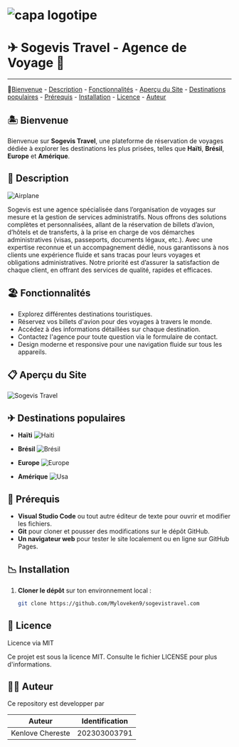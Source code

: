 
# ![capa logotipe](./assets/SOGEVIS%20-%20VETOR.jpg)

# ✈ Sogevis Travel - Agence de Voyage  🧳

---

🔗[Bienvenue](#-bienvenue) - [Description](#-description) - [Fonctionnalités](#-fonctionnalités) - [Aperçu du Site](#-aperçu-du-site) - [Destinations populaires](#-destinations-populaires) - [Prérequis](#-prérequis) - [Installation](#-installation) - [Licence](#-licence) - [Auteur](#-auteur)

## 🏝 Bienvenue

Bienvenue sur **Sogevis Travel**, une plateforme de réservation de voyages dédiée à explorer les destinations les plus prisées, telles que **Haïti**, **Brésil**, **Europe** et **Amérique**.

## 📝 Description

![Airplane](<assets/Airplane arrival.gif>)

Sogevis est une agence spécialisée dans l’organisation de voyages sur mesure et la gestion de services administratifs. Nous offrons des solutions complètes et personnalisées, allant de la réservation de billets d’avion, d’hôtels et de transferts, à la prise en charge de vos démarches administratives (visas, passeports, documents légaux, etc.). Avec une expertise reconnue et un accompagnement dédié, nous garantissons à nos clients une expérience fluide et sans tracas pour leurs voyages et obligations administratives. Notre priorité est d’assurer la satisfaction de chaque client, en offrant des services de qualité, rapides et efficaces.

## 🏖 Fonctionnalités

- Explorez différentes destinations touristiques.
- Réservez vos billets d'avion pour des voyages à travers le monde.
- Accédez à des informations détaillées sur chaque destination.
- Contactez l'agence pour toute question via le formulaire de contact.
- Design moderne et responsive pour une navigation fluide sur tous les appareils.

## 📋 Aperçu du Site

![Sogevis Travel](./assets/preview.jpg)

## ✈ Destinations populaires

- **Haïti**    ![Haiti](assets/haiti.webp.webp)

- **Brésil**   ![Brésil](assets/brazil.webp.webp)

- **Europe**   ![Europe](assets/europe.webp.webp)

- **Amérique**  ![Usa](assets/usa.webp.webp)

## 📩 Prérequis

- **Visual Studio Code** ou tout autre éditeur de texte pour ouvrir et modifier les fichiers.
- **Git** pour cloner et pousser des modifications sur le dépôt GitHub.
- **Un navigateur web** pour tester le site localement ou en ligne sur GitHub Pages.

## 📉 Installation

1. **Cloner le dépôt** sur ton environnement local :

   ```bash
   git clone https://github.com/Myloveken9/sogevistravel.com


## 🔐 Licence

Licence via MIT

Ce projet est sous la licence MIT. Consulte le fichier LICENSE pour plus d'informations.

## 👩‍💻 Auteur

Ce repository est developper par

|Auteur|Identification|
|----------------|----------------|
| Kenlove Chereste |202303003791|

